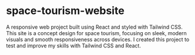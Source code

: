 # space-tourism-website
A responsive web project built using React and styled with Tailwind CSS. This site is a concept design for space tourism, focusing on sleek, modern visuals and smooth responsiveness across devices. I created this project to test and improve my skills with Tailwind CSS and React.
